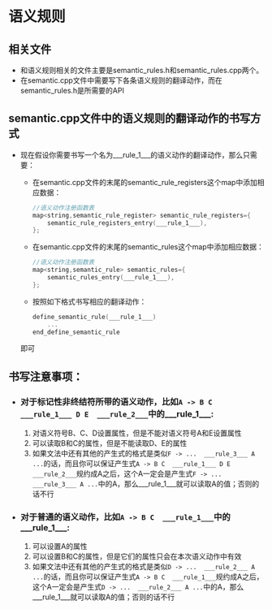 # 语义规则

## 相关文件

*   和语义规则相关的文件主要是semantic_rules.h和semantic_rules.cpp两个。
*   在semantic.cpp文件中需要写下各条语义规则的翻译动作，而在semantic_rules.h是所需要的API

## semantic.cpp文件中的语义规则的翻译动作的书写方式

*   现在假设你需要书写一个名为\_\_\_rule\_1\_\_\_的语义动作的翻译动作，那么只需要：

    *   在semantic.cpp文件的末尾的semantic_rule_registers这个map中添加相应数据：

        ```cpp
        //语义动作注册函数表
        map<string,semantic_rule_register> semantic_rule_registers={
            semantic_rule_registers_entry(___rule_1___),
        };
        ```

    *   在semantic.cpp文件的末尾的semantic_rules这个map中添加相应数据：

        ```cpp
        //语义动作注册函数表
        map<string,semantic_rule> semantic_rules={
            semantic_rules_entry(___rule_1___),
        };
        ```

    *   按照如下格式书写相应的翻译动作：

        ```cpp
        define_semantic_rule(___rule_1___)
            ...
        end_define_semantic_rule
        ```

    即可

## 书写注意事项：

* ### 对于标记性非终结符所带的语义动作，比如`A -> B C  ___rule_1___ D E  ___rule_2___`中的\_\_\_rule\_1\_\_\_:

  1. 对语义符号B、C、D设置属性，但是不能对语义符号A和E设置属性
  2. 可以读取B和C的属性，但是不能读取D、E的属性
  3. 如果文法中还有其他的产生式的格式是类似`F -> ...  ___rule_3___ A ...`的话，而且你可以保证产生式`A -> B C  ___rule_1___ D E  ___rule_2___`规约成A之后，这个A一定会是产生式`F -> ...  ___rule_3___ A ...`中的A，那么\_\_\_rule\_1\_\_\_就可以读取A的值；否则的话不行
* ### 对于普通的语义动作，比如`A -> B C  ___rule_1___`中的\_\_\_rule\_1\_\_\_:

  1. 可以设置A的属性
  2. 可以设置B和C的属性，但是它们的属性只会在本次语义动作中有效
  3. 如果文法中还有其他的产生式的格式是类似`D -> ...  ___rule_2___ A ...`的话，而且你可以保证产生式`A -> B C  ___rule_1___`规约成A之后，这个A一定会是产生式`D -> ...  ___rule_2___ A ...`中的A，那么\_\_\_rule\_1\_\_\_就可以读取A的值；否则的话不行